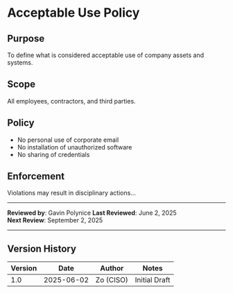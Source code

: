 # Acceptable Use Policy

## Purpose
To define what is considered acceptable use of company assets and systems.

## Scope
All employees, contractors, and third parties.

## Policy
- No personal use of corporate email
- No installation of unauthorized software
- No sharing of credentials

## Enforcement
Violations may result in disciplinary actions...

---

**Reviewed by**: Gavin Polynice
**Last Reviewed**: June 2, 2025  
**Next Review**: September 2, 2025  

---

## Version History

| Version | Date | Author | Notes |
|---------|------|--------|-------|
| 1.0     | 2025-06-02 | Zo (CISO) | Initial Draft |

